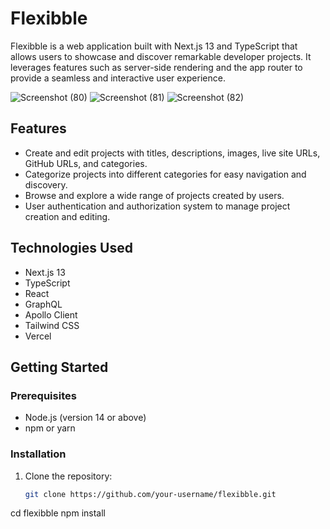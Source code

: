 # Flexibble

Flexibble is a web application built with Next.js 13 and TypeScript that allows users to showcase and discover remarkable developer projects. It leverages features such as server-side rendering and the app router to provide a seamless and interactive user experience.

<!-- Add a screenshot of your project here -->

![Screenshot (80)](https://github.com/Vishnu-Biju/Flexibble/assets/117735067/63ee61cd-8e98-45d3-8d98-fed676a33ab9)
![Screenshot (81)](https://github.com/Vishnu-Biju/Flexibble/assets/117735067/82fc9f35-677b-460a-85ed-ff48fc912859)
![Screenshot (82)](https://github.com/Vishnu-Biju/Flexibble/assets/117735067/2a36cf36-9009-44d7-ae17-7f816fd58e91)

## Features

- Create and edit projects with titles, descriptions, images, live site URLs, GitHub URLs, and categories.
- Categorize projects into different categories for easy navigation and discovery.
- Browse and explore a wide range of projects created by users.
- User authentication and authorization system to manage project creation and editing.

## Technologies Used

- Next.js 13
- TypeScript
- React
- GraphQL
- Apollo Client
- Tailwind CSS
- Vercel

## Getting Started

### Prerequisites

- Node.js (version 14 or above)
- npm or yarn

### Installation

1. Clone the repository:

   ```bash
   git clone https://github.com/your-username/flexibble.git
   
cd flexibble
npm install




